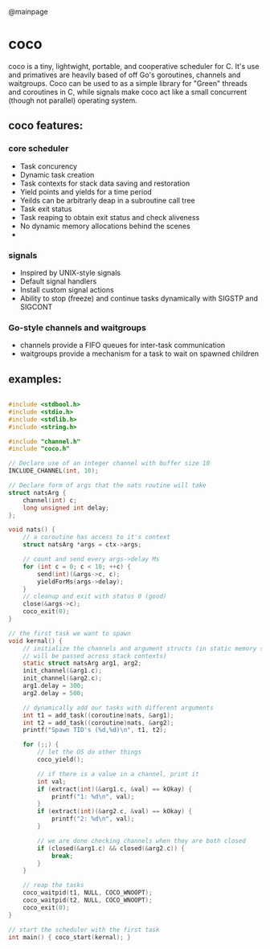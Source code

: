 @mainpage
# coco
coco is a tiny, lightwight, portable, and cooperative scheduler for C. It's use and primatives are heavily based of off Go's goroutines, channels and waitgroups. Coco can be used to as a simple library for "Green" threads and coroutines in C, while signals make coco act like a small concurrent (though not parallel) operating system.

## coco features:
### core scheduler

- Task concurency
- Dynamic task creation
- Task contexts for stack data saving and restoration
- Yield points and yields for a time period
- Yeilds can be arbitrarly deap in a subroutine call tree
- Task exit status
- Task reaping to obtain exit status and check aliveness
- No dynamic memory allocations behind the scenes
- 
### signals
- Inspired by UNIX-style signals
- Default signal handlers
- Install custom signal actions
- Ability to stop (freeze) and continue tasks dynamically with SIGSTP and SIGCONT

### Go-style channels and waitgroups
- channels provide a FIFO queues for inter-task communication
- waitgroups provide a mechanism for a task to wait on spawned children

## examples:
```c

#include <stdbool.h>
#include <stdio.h>
#include <stdlib.h>
#include <string.h>

#include "channel.h"
#include "coco.h"

// Declare use of an integer channel with buffer size 10
INCLUDE_CHANNEL(int, 10);

// Declare form of args that the nats routine will take
struct natsArg {
    channel(int) c;
    long unsigned int delay;
};

void nats() {
    // a coroutine has access to it's context
    struct natsArg *args = ctx->args;

    // count and send every args->delay Ms
    for (int c = 0; c < 10; ++c) {
        send(int)(&args->c, c);
        yieldForMs(args->delay);
    }
    // cleanup and exit with status 0 (good)
    close(&args->c);
    coco_exit(0);
}

// the first task we want to spawn
void kernal() {
    // initialize the channels and argument structs (in static memory since they
    // will be passed across stack contexts)
    static struct natsArg arg1, arg2;
    init_channel(&arg1.c);
    init_channel(&arg2.c);
    arg1.delay = 300;
    arg2.delay = 500;

    // dynamically add our tasks with different arguments
    int t1 = add_task((coroutine)nats, &arg1);
    int t2 = add_task((coroutine)nats, &arg2);
    printf("Spawn TID's (%d,%d)\n", t1, t2);

    for (;;) {
        // let the OS do other things
        coco_yield();

        // if there is a value in a channel, print it
        int val;
        if (extract(int)(&arg1.c, &val) == kOkay) {
            printf("1: %d\n", val);
        }
        if (extract(int)(&arg2.c, &val) == kOkay) {
            printf("2: %d\n", val);
        }

        // we are done checking channels when they are both closed
        if (closed(&arg1.c) && closed(&arg2.c)) {
            break;
        }
    }

    // reap the tasks
    coco_waitpid(t1, NULL, COCO_WNOOPT);
    coco_waitpid(t2, NULL, COCO_WNOOPT);
    coco_exit(0);
}

// start the scheduler with the first task
int main() { coco_start(kernal); }
```
